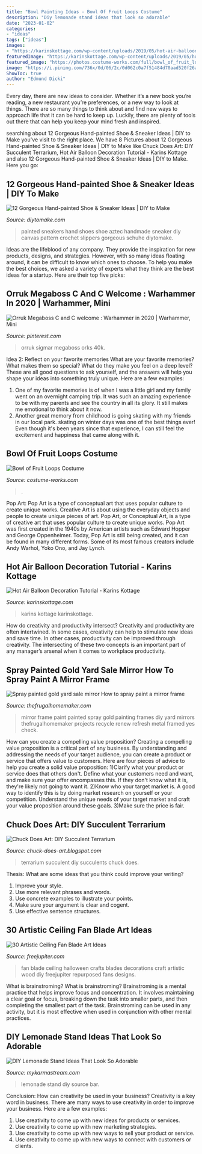 ```yaml
---
title: "Bowl Painting Ideas - Bowl Of Fruit Loops Costume"
description: "Diy lemonade stand ideas that look so adorable"
date: "2023-01-02"
categories:
- "ideas"
tags: ["ideas"]
images:
- "https://karinskottage.com/wp-content/uploads/2019/05/hot-air-balloon-baby-shower-decor-2.jpeg"
featuredImage: "https://karinskottage.com/wp-content/uploads/2019/05/hot-air-balloon-baby-shower-decor-2.jpeg"
featured_image: "https://photos.costume-works.com/full/bowl_of_fruit_loops1.jpg"
image: "https://i.pinimg.com/736x/0d/06/2c/0d062c0a7f51484d70aad520f26a2a70.jpg"
ShowToc: true
author: "Edmund Dicki"
---
```



Every day, there are new ideas to consider. Whether it’s a new book you’re reading, a new restaurant you’re preferences, or a new way to look at things. There are so many things to think about and find new ways to approach life that it can be hard to keep up. Luckily, there are plenty of tools out there that can help you keep your mind fresh and inspired.

	

		
searching about 12 Gorgeous Hand-painted Shoe &amp; Sneaker Ideas | DIY to Make you've visit to the right place. We have 8 Pictures about 12 Gorgeous Hand-painted Shoe &amp; Sneaker Ideas | DIY to Make like Chuck Does Art: DIY Succulent Terrarium, Hot Air Balloon Decoration Tutorial - Karins Kottage and also 12 Gorgeous Hand-painted Shoe &amp; Sneaker Ideas | DIY to Make. Here you go:
		
    
## 12 Gorgeous Hand-painted Shoe &amp; Sneaker Ideas | DIY To Make

<img loading=lazy src="http://www.diytomake.com/wp-content/uploads/2017/01/Aztec-Hand-Painted-Sneakers-Shoes.jpg" onerror="this.onerror=null;this.src='https://tse4.mm.bing.net/th?id=OIP.MoIrgN2o_R9Jn55mpd7B3AHaLH&amp;pid=15.1';" alt="12 Gorgeous Hand-painted Shoe &amp; Sneaker Ideas | DIY to Make">

_Source: diytomake.com_

>painted sneakers hand shoes shoe aztec handmade sneaker diy canvas pattern crochet slippers gorgeous schuhe diytomake. 

	

Ideas are the lifeblood of any company. They provide the inspiration for new products, designs, and strategies. However, with so many ideas floating around, it can be difficult to know which ones to choose. To help you make the best choices, we asked a variety of experts what they think are the best ideas for a startup. Here are their top five picks: 

    
## Orruk Megaboss C And C Welcome : Warhammer In 2020 | Warhammer, Mini

<img loading=lazy src="https://i.pinimg.com/736x/0d/06/2c/0d062c0a7f51484d70aad520f26a2a70.jpg" onerror="this.onerror=null;this.src='https://tse3.mm.bing.net/th?id=OIP.4ztg9qzp89YrhkRZfxr_LQHaJ3&amp;pid=15.1';" alt="Orruk Megaboss C and C welcome : Warhammer in 2020 | Warhammer, Mini">

_Source: pinterest.com_

>orruk sigmar megaboss orks 40k. 

	

Idea 2: Reflect on your favorite memories
What are your favorite memories? What makes them so special? What do they make you feel on a deep level? These are all good questions to ask yourself, and the answers will help you shape your ideas into something truly unique. Here are a few examples: 
1. One of my favorite memories is of when I was a little girl and my family went on an overnight camping trip. It was such an amazing experience to be with my parents and see the country in all its glory. It still makes me emotional to think about it now. 
2. Another great memory from childhood is going skating with my friends in our local park. skating on winter days was one of the best things ever! Even though it's been years since that experience, I can still feel the excitement and happiness that came along with it. 

    
## Bowl Of Fruit Loops Costume

<img loading=lazy src="https://photos.costume-works.com/full/bowl_of_fruit_loops1.jpg" onerror="this.onerror=null;this.src='https://tse3.mm.bing.net/th?id=OIP.GUwwjk69DWp0qAz1DTzN6gHaJ3&amp;pid=15.1';" alt="Bowl of Fruit Loops Costume">

_Source: costume-works.com_

>. 

	

Pop Art: Pop Art is a type of conceptual art that uses popular culture to create unique works.
Creative Art is about using the everyday objects and people to create unique pieces of art. Pop Art, or Conceptual Art, is a type of creative art that uses popular culture to create unique works. Pop Art was first created in the 1940s by American artists such as Edward Hopper and George Oppenheimer. Today, Pop Art is still being created, and it can be found in many different forms. Some of its most famous creators include Andy Warhol, Yoko Ono, and Jay Lynch.

    
## Hot Air Balloon Decoration Tutorial - Karins Kottage

<img loading=lazy src="https://karinskottage.com/wp-content/uploads/2019/05/hot-air-balloon-baby-shower-decor-2.jpeg" onerror="this.onerror=null;this.src='https://tse2.mm.bing.net/th?id=OIP.pZLPVnCcPcChRjJ2xcgPIQHaJ4&amp;pid=15.1';" alt="Hot Air Balloon Decoration Tutorial - Karins Kottage">

_Source: karinskottage.com_

>karins kottage karinskottage. 

	

How do creativity and productivity intersect?
Creativity and productivity are often intertwined. In some cases, creativity can help to stimulate new ideas and save time. In other cases, productivity can be improved through creativity. The intersecting of these two concepts is an important part of any manager’s arsenal when it comes to workplace productivity.

    
## Spray Painted Gold Yard Sale Mirror How To Spray Paint A Mirror Frame

<img loading=lazy src="http://thefrugalhomemaker.com/wp-content/uploads/2012/08/DSC_0218.jpg" onerror="this.onerror=null;this.src='https://tse3.mm.bing.net/th?id=OIP.BPwvFpQfFN1Fs2-Pln79UAHaLH&amp;pid=15.1';" alt="Spray painted gold yard sale mirror How to spray paint a mirror frame">

_Source: thefrugalhomemaker.com_

>mirror frame paint painted spray gold painting frames diy yard mirrors thefrugalhomemaker projects recycle renew refresh metal framed yes check. 

	

How can you create a compelling value proposition?
Creating a compelling value proposition is a critical part of any business. By understanding and addressing the needs of your target audience, you can create a product or service that offers value to customers. Here are four pieces of advice to help you create a solid value proposition:
1)Clarify what your product or service does that others don't. Define what your customers need and want, and make sure your offer encompasses this. If they don't know what it is, they're likely not going to want it.
2)Know who your target market is. A good way to identify this is by doing market research on yourself or your competition. Understand the unique needs of your target market and craft your value proposition around these goals.
3)Make sure the price is fair.

    
## Chuck Does Art: DIY Succulent Terrarium

<img loading=lazy src="http://1.bp.blogspot.com/-cwaCN5129zU/Tt-cL-1GEII/AAAAAAAABao/AZ2E4ljECcY/s1600/IMG_4572.JPG" onerror="this.onerror=null;this.src='https://tse1.mm.bing.net/th?id=OIP.49ESZrmnAPwZfXkJ6bW4nQHaJ4&amp;pid=15.1';" alt="Chuck Does Art: DIY Succulent Terrarium">

_Source: chuck-does-art.blogspot.com_

>terrarium succulent diy succulents chuck does. 

	

Thesis: What are some ideas that you think could improve your writing?
1. Improve your style.
2. Use more relevant phrases and words.
3. Use concrete examples to illustrate your points.
4. Make sure your argument is clear and cogent.
5. Use effective sentence structures.

    
## 30 Artistic Ceiling Fan Blade Art Ideas

<img loading=lazy src="http://www.freejupiter.com/wp-content/uploads/2017/12/Ceiling-Fan-Blade-Art-Ideas-18.jpg" onerror="this.onerror=null;this.src='https://tse1.mm.bing.net/th?id=OIP.IjZoKCV6uW-aBTbDFIlWUwHaNX&amp;pid=15.1';" alt="30 Artistic Ceiling Fan Blade Art Ideas">

_Source: freejupiter.com_

>fan blade ceiling halloween crafts blades decorations craft artistic wood diy freejupiter repurposed fans designs. 

	

What is brainstroming?
What is brainstroming? Brainstroming is a mental practice that helps improve focus and concentration. It involves maintaining a clear goal or focus, breaking down the task into smaller parts, and then completing the smallest part of the task. Brainstroming can be used in any activity, but it is most effective when used in conjunction with other mental practices.

    
## DIY Lemonade Stand Ideas That Look So Adorable

<img loading=lazy src="https://mykarmastream.com/wp-content/uploads/2019/02/DIY-Lemonade-Stand-6.jpg" onerror="this.onerror=null;this.src='https://tse2.mm.bing.net/th?id=OIP.AZJImuqtvKaZGpEnGG8ePQDYEg&amp;pid=15.1';" alt="DIY Lemonade Stand Ideas That Look So Adorable">

_Source: mykarmastream.com_

>lemonade stand diy source bar. 

	

Conclusion: How can creativity be used in your business?
Creativity is a key word in business. There are many ways to use creativity in order to improve your business. Here are a few examples:
1. Use creativity to come up with new ideas for products or services.
2. Use creativity to come up with new marketing strategies.
3. Use creativity to come up with new ways to sell your product or service.
4. Use creativity to come up with new ways to connect with customers or clients.

